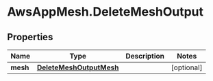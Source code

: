 # AwsAppMesh.DeleteMeshOutput

## Properties

Name | Type | Description | Notes
------------ | ------------- | ------------- | -------------
**mesh** | [**DeleteMeshOutputMesh**](DeleteMeshOutputMesh.md) |  | [optional] 


